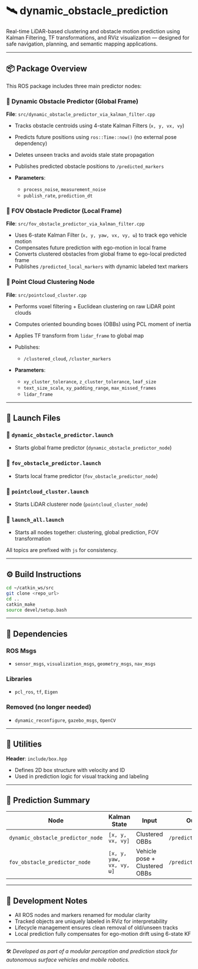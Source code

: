 # 🛰️ dynamic\_obstacle\_prediction

Real-time LiDAR-based clustering and obstacle motion prediction using Kalman Filtering, TF transformations, and RViz visualization — designed for safe navigation, planning, and semantic mapping applications.

---

## 📦 Package Overview

This ROS package includes three main predictor nodes:

### 🧠 Dynamic Obstacle Predictor (Global Frame)

**File**: `src/dynamic_obstacle_predictor_via_kalman_filter.cpp`

* Tracks obstacle centroids using 4-state Kalman Filters (`x, y, vx, vy`)
* Predicts future positions using `ros::Time::now()` (no external pose dependency)
* Deletes unseen tracks and avoids stale state propagation
* Publishes predicted obstacle positions to `/predicted_markers`
* **Parameters**:

  * `process_noise`, `measurement_noise`
  * `publish_rate`, `prediction_dt`

### 🧭 FOV Obstacle Predictor (Local Frame)

**File**: `src/fov_obstacle_predictor_via_kalman_filter.cpp`

* Uses 6-state Kalman Filter (`x, y, yaw, vx, vy, ω`) to track ego vehicle motion
* Compensates future prediction with ego-motion in local frame
* Converts clustered obstacles from global frame to ego-local predicted frame
* Publishes `/predicted_local_markers` with dynamic labeled text markers

### 🔎 Point Cloud Clustering Node

**File**: `src/pointcloud_cluster.cpp`

* Performs voxel filtering + Euclidean clustering on raw LiDAR point clouds
* Computes oriented bounding boxes (OBBs) using PCL moment of inertia
* Applies TF transform from `lidar_frame` to global map
* Publishes:

  * `/clustered_cloud`, `/cluster_markers`
* **Parameters**:

  * `xy_cluster_tolerance`, `z_cluster_tolerance`, `leaf_size`
  * `text_size_scale`, `xy_padding_range`, `max_missed_frames`
  * `lidar_frame`

---

## 🚀 Launch Files

### 🔹 `dynamic_obstacle_predictor.launch`

* Starts global frame predictor (`dynamic_obstacle_predictor_node`)

### 🔹 `fov_obstacle_predictor.launch`

* Starts local frame predictor (`fov_obstacle_predictor_node`)

### 🔹 `pointcloud_cluster.launch`

* Starts LiDAR clusterer node (`pointcloud_cluster_node`)

### 🔹 `launch_all.launch`

* Starts all nodes together: clustering, global prediction, FOV transformation

All topics are prefixed with `js` for consistency.

---

## ⚙️ Build Instructions

```bash
cd ~/catkin_ws/src
git clone <repo_url>
cd ..
catkin_make
source devel/setup.bash
```

---

## 📄 Dependencies

### ROS Msgs

* `sensor_msgs`, `visualization_msgs`, `geometry_msgs`, `nav_msgs`

### Libraries

* `pcl_ros`, `tf`, `Eigen`

### Removed (no longer needed)

* `dynamic_reconfigure`, `gazebo_msgs`, `OpenCV`

---

## 🧩 Utilities

**Header**: `include/box.hpp`

* Defines 2D box structure with velocity and ID
* Used in prediction logic for visual tracking and labeling

---

## 🧠 Prediction Summary

| Node                              | Kalman State             | Input                         | Output Topic               |
| --------------------------------- | ------------------------ | ----------------------------- | -------------------------- |
| `dynamic_obstacle_predictor_node` | `[x, y, vx, vy]`         | Clustered OBBs                | `/predicted_markers`       |
| `fov_obstacle_predictor_node`     | `[x, y, yaw, vx, vy, ω]` | Vehicle pose + Clustered OBBs | `/predicted_local_markers` |

---

## 🧰 Development Notes

* All ROS nodes and markers renamed for modular clarity
* Tracked objects are uniquely labeled in RViz for interpretability
* Lifecycle management ensures clean removal of old/unseen tracks
* Local prediction fully compensates for ego-motion drift using 6-state KF

---

🛠️ *Developed as part of a modular perception and prediction stack for autonomous surface vehicles and mobile robotics.*

